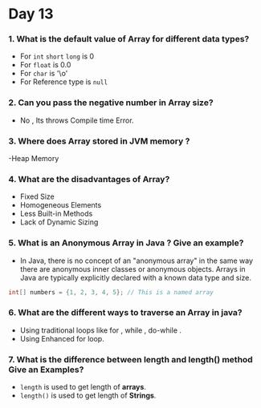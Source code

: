 # Day 13

### 1. What is the default value of Array for different data types?
- For `int` `short` `long` is 0
- For `float` is 0.0
- For `char` is '\o'
- For Reference type is `null`

### 2. Can you pass the negative number in Array size?
- No , Its throws Compile time Error.
### 3. Where does Array stored in JVM memory ?
-Heap Memory
### 4. What are the disadvantages of Array?
- Fixed Size
- Homogeneous Elements
- Less Built-in Methods
- Lack of Dynamic Sizing
### 5. What is an Anonymous Array in Java ? Give an example?
- In Java, there is no concept of an "anonymous array" in the same way there are anonymous inner classes or anonymous objects. Arrays in Java are typically explicitly declared with a known data type and size.
```java
int[] numbers = {1, 2, 3, 4, 5}; // This is a named array
```
### 6. What are the different ways to traverse an Array in java?
- Using traditional loops like for , while , do-while .
- Using Enhanced for loop. 
### 7. What is the difference between length and length() method Give an Examples?

- `length` is used to get length of **arrays**.
- `length()` is used to get length of **Strings**.
